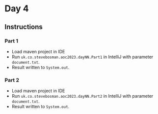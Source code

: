 # Day 4

## Instructions

### Part 1

* Load maven project in IDE
* Run `uk.co.stevebosman.aoc2023.dayNN.Part1` in IntelliJ with parameter `document.txt`.
* Result written to `System.out`.

### Part 2

* Load maven project in IDE
* Run `uk.co.stevebosman.aoc2023.dayNN.Part2` in IntelliJ with parameter `document.txt`.
* Result written to `System.out`.
